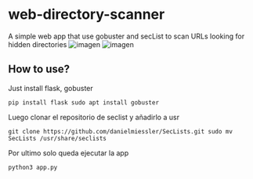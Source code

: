 # web-directory-scanner
A simple web app that use gobuster and secList to scan URLs looking for hidden directories
![imagen](https://github.com/user-attachments/assets/831361fa-821d-49de-a79b-7a605604e752)
![imagen](https://github.com/user-attachments/assets/554d7f27-c1b1-417b-8ea7-b67e33e829c1)

## How to use?
Just install flask, gobuster

`
pip install flask
sudo apt install gobuster
`

Luego clonar el repositorio de seclist y añadirlo a usr

`
git clone https://github.com/danielmiessler/SecLists.git
sudo mv SecLists /usr/share/seclists
`

Por ultimo solo queda ejecutar la app

`
python3 app.py
`
